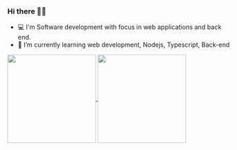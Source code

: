 ### Hi there 👋🏾

<!--

**SamuelCarlosSilva/SamuelCarlosSilva** is a ✨ _special_ ✨ repository because its `README.md` (this file) appears on your GitHub profile.
-->

- 💻 I'm Software development with focus in web applications and back end.
- 🌱 I’m currently learning web development, Nodejs, Typescript, Back-end


<a href="https://github.com/SamuelCarlosSilva/github-readme-stats">
  <img height=200 align="center" src="https://github-readme-stats.vercel.app/api?username=SamuelCarlosSilva&show_icons=true&include_all_commits=true&count_private=true&theme=cobalt&hide=issues,contribution" />
</a>
<a href="https://github.com/SamuelCarlosSilva/convoychat">
  <img height=200 align="center" src="https://github-readme-stats.vercel.app/api/top-langs/?username=SamuelCarlosSilva&layout=compact&count_private=true&showIcons=true&theme=cobalt" />
</a>
